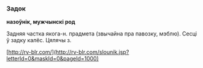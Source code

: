 ### Задок
**назоўнік, мужчынскі род**

Задняя частка якога-н. прадмета (звычайна пра павозку, мэблю). Сесці ў задку калёс. Цялячы з.

<a rel="author">[http://rv-blr.com/](http://rv-blr.com/slounik.jsp?letterId=0&maskId=0&pageId=1000)</a>
